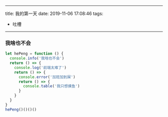 
---
title: 我的第一天
date: 2019-11-06 17:08:46
tags:
  - 吐槽
---

### 我啥也不会

```js
let hePeng = function () {
  console.info('我啥也不会')
  return () => {
    console.log('前端太难了')
    return () => {
      console.error('加班加到屎')
      return () => {
        console.table('我只想摸鱼')
      }
    }
  }
}
hePeng()()()()
```